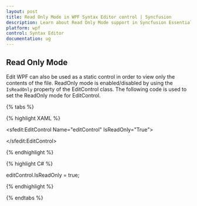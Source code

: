 ```yaml
---
layout: post
title: Read Only Mode in WPF Syntax Editor control | Syncfusion
description: Learn about Read Only Mode support in Syncfusion Essential Studio WPF Syntax Editor control, its elements and more.
platform: wpf
control: Syntax Editor
documentation: ug
---
```


## Read Only Mode

Edit WPF can also be used as a static control in order to view only the contents of the file. ReadOnly mode is enabled/disabled by using the `IsReadOnly` property of the EditControl class. The following code is used to set the ReadOnly mode for EditControl.

{% tabs %}

{% highlight XAML %}


<sfedit:EditControl Name="editControl" IsReadOnly="True">

</sfedit:EditControl>



{% endhighlight %}

{% highlight C# %}

editControl.IsReadOnly = true;

{% endhighlight %}

{% endtabs %}